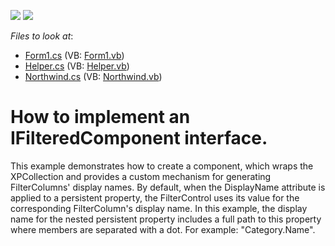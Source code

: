 <!-- default badges list -->
[![](https://img.shields.io/badge/Open_in_DevExpress_Support_Center-FF7200?style=flat-square&logo=DevExpress&logoColor=white)](https://supportcenter.devexpress.com/ticket/details/E1350)
[![](https://img.shields.io/badge/📖_How_to_use_DevExpress_Examples-e9f6fc?style=flat-square)](https://docs.devexpress.com/GeneralInformation/403183)
<!-- default badges end -->
<!-- default file list -->
*Files to look at*:

* [Form1.cs](./CS/Q200298/Form1.cs) (VB: [Form1.vb](./VB/Q200298/Form1.vb))
* [Helper.cs](./CS/Q200298/Helper.cs) (VB: [Helper.vb](./VB/Q200298/Helper.vb))
* [Northwind.cs](./CS/Q200298/Northwind.cs) (VB: [Northwind.vb](./VB/Q200298/Northwind.vb))
<!-- default file list end -->
# How to implement an IFilteredComponent interface.


<p>This example demonstrates how to create a component, which wraps the XPCollection and provides a custom mechanism for generating FilterColumns' display names. By default, when the DisplayName attribute is applied to a persistent property, the FilterControl uses  its value for the corresponding FilterColumn's display name. In this example, the display name for the nested persistent property includes a full path to this property where members are separated with a dot. For example: "Category.Name".</p>

<br/>


